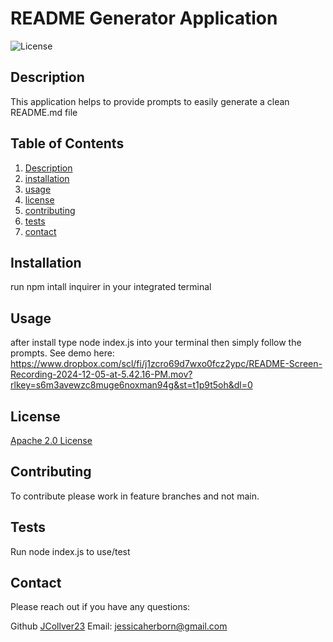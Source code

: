 
  
  # README Generator Application
  
  ![License](https://img.shields.io/badge/license-Apache%202.0-blue)
  
  ## Description
  This application helps to provide prompts to easily generate a clean README.md file
  
  ## Table of Contents
  1. [Description](#description)
  2. [installation](#installation) 
  3. [usage](#usage)
  4. [license](#license)
  5. [contributing](#contributing)
  6. [tests](#tests)
  7. [contact](#contact)
  
  ## Installation
  
  run npm intall inquirer in your integrated terminal
  
  ## Usage
  
  after install type node index.js into your terminal then simply follow the prompts.
  See demo here: https://www.dropbox.com/scl/fi/j1zcro69d7wxo0fcz2ypc/README-Screen-Recording-2024-12-05-at-5.42.16-PM.mov?rlkey=s6m3avewzc8muge6noxman94g&st=t1p9t5oh&dl=0
  
  ## License
  
   [Apache 2.0 License](https://opensource.org/licenses/Apache-2.0)
  
  ## Contributing
  
  To contribute please work in feature branches and not main.
  
  ## Tests
  
  Run node index.js to use/test
  
  ## Contact

  Please reach out if you have any questions:

  Github [JCollver23](https://github.com/JCollver23)
  Email: jessicaherborn@gmail.com
  
